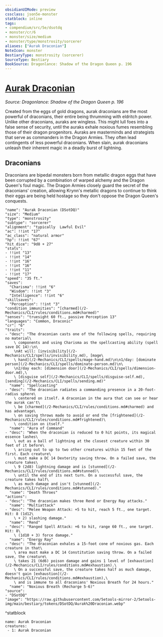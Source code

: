 ```yaml
---
obsidianUIMode: preview
cssclass: json5e-monster
statblock: inline
tags:
- compendium/src/5e/dsotdq
- monster/cr/6
- monster/size/medium
- monster/type/monstrosity/sorcerer
aliases: ["Aurak Draconian"]
NoteIcon: monster
BestiaryType: monstrosity (sorcerer)
SourceType: Bestiary
BookSource: Dragonlance: Shadow of the Dragon Queen p. 196
---
```

# [Aurak Draconian](2-Mechanics\CLI\bestiary\monstrosity/aurak-draconian-dsotdq.md)
*Source: Dragonlance: Shadow of the Dragon Queen p. 196*  

Created from the eggs of gold dragons, aurak draconians are the most powerful of draconians, their entire being thrumming with eldritch power. Unlike other draconians, auraks are wingless. This might lull foes into a false sense of security, until the auraks exhale noxious fumes resembling those of their dragon progenitors. Auraks are masterminds and strategists that serve as commanders in the Dragon Armies. They often lead contingents of less powerful draconians. When slain, aurak draconians unleash their inherent magic in a deadly burst of lightning.

## Draconians

Draconians are bipedal monsters born from metallic dragon eggs that have been corrupted by a combination of warped alchemy and the Dragon Queen's foul magic. The Dragon Armies closely guard the secret of the draconians' creation, allowing Krynn's metallic dragons to continue to think their eggs are being held hostage so they don't oppose the Dragon Queen's conquests.

```statblock
"name": "Aurak Draconian (DSotDQ)"
"size": "Medium"
"type": "monstrosity"
"subtype": "sorcerer"
"alignment": "typically  Lawful Evil"
"ac": !!int "17"
"ac_class": "natural armor"
"hp": !!int "67"
"hit_dice": "9d8 + 27"
"stats":
- !!int "13"
- !!int "14"
- !!int "16"
- !!int "16"
- !!int "11"
- !!int "17"
"speed": "35 ft."
"saves":
  "Charisma": !!int "6"
  "Wisdom": !!int "3"
  "Intelligence": !!int "6"
"skillsaves":
  "Perception": !!int "3"
"condition_immunities": "[charmed](/2-Mechanics/CLI/rules/conditions.md#charmed)"
"senses": "truesight 60 ft., passive Perception 13"
"languages": "Common, Draconic"
"cr": "6"
"traits":
- "desc": "The draconian casts one of the following spells, requiring no material\
    \ components and using Charisma as the spellcasting ability (spell save DC 14):\n\
    \nAt will: [invisibility](/2-Mechanics/CLI/spells/invisibility.md), [mage\
    \ hand](/2-Mechanics/CLI/spells/mage-hand.md)\n\n1/day: [dominate person](/2-Mechanics/CLI/spells/dominate-person.md)\n\
    \n2/day each: [dimension door](/2-Mechanics/CLI/spells/dimension-door.md),\
    \ [disguise self](/2-Mechanics/CLI/spells/disguise-self.md), [sending](/2-Mechanics/CLI/spells/sending.md)"
  "name": "Spellcasting"
- "desc": "The draconian radiates a commanding presence in a 20-foot-radius sphere\
    \ centered on itself. A draconian in the aura that can see or hear the aurak can't\
    \ be [charmed](/2-Mechanics/CLI/rules/conditions.md#charmed) and has advantage\
    \ on saving throws made to avoid or end the [frightened](/2-Mechanics/CLI/rules/conditions.md#frightened)\
    \ condition on itself."
  "name": "Aura of Command"
- "desc": "When the draconian is reduced to 0 hit points, its magical essence lashes\
    \ out as a ball of lightning at the closest creature within 30 feet of it before\
    \ arcing out to up to two other creatures within 15 feet of the first. Each creature\
    \ must make a DC 14 Dexterity saving throw. On a failed save, the creature takes\
    \ 9 (2d8) lightning damage and is [stunned](/2-Mechanics/CLI/rules/conditions.md#stunned)\
    \ until the end of its next turn. On a successful save, the creature takes half\
    \ as much damage and isn't [stunned](/2-Mechanics/CLI/rules/conditions.md#stunned)."
  "name": "Death Throes"
"actions":
- "desc": "The draconian makes three Rend or Energy Ray attacks."
  "name": "Multiattack"
- "desc": "Melee Weapon Attack: +5 to hit, reach 5 ft., one target. Hit: 8 (1d12\
    \ + 2) slashing damage."
  "name": "Rend"
- "desc": "Ranged Spell Attack: +6 to hit, range 60 ft., one target. Hit: 8\
    \ (1d10 + 3) force damage."
  "name": "Energy Ray"
- "desc": "The draconian exhales a 15-foot cone of noxious gas. Each creature in that\
    \ area must make a DC 14 Constitution saving throw. On a failed save, the creature\
    \ takes 21 (6d6) poison damage and gains 1 level of [exhaustion](/2-Mechanics/CLI/rules/conditions.md#exhaustion).\
    \ On a successful save, the creature takes half as much damage, doesn't gain [exhaustion](/2-Mechanics/CLI/rules/conditions.md#exhaustion),\
    \ and is immune to all draconians' Noxious Breath for 24 hours."
  "name": "Noxious Breath (Recharge 5-6)"
"source":
- "DSotDQ"
"image": "https://raw.githubusercontent.com/5etools-mirror-2/5etools-img/main/bestiary/tokens/DSotDQ/Aurak%20Draconian.webp"
```
^statblock

```encounter-table
name: Aurak Draconian
creatures:
 - 1: Aurak Draconian
```